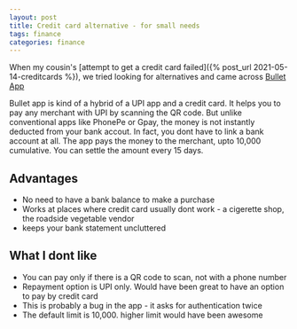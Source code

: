 ```yaml
---
layout: post
title: Credit card alternative - for small needs
tags: finance
categories: finance
---
```



When my cousin's [attempt to get a credit card failed]({% post_url 2021-05-14-creditcards %}), we tried looking for alternatives and came across [Bullet App](https://bullet.money/)


Bullet app is kind of a hybrid of a UPI app and a credit card. It helps you to pay any merchant with UPI by scanning the QR code. But unlike conventional apps like PhonePe or Gpay, the money is not instantly deducted from your bank accout. In fact, you dont have to link a bank account at all. The app pays the money to the merchant, upto 10,000 cumulative. You can settle the amount every 15 days.


## Advantages

* No need to have a bank balance to make a purchase
* Works at places where credit card usually dont work -  a cigerette shop, the roadside vegetable vendor
* keeps your bank statement uncluttered


## What I dont like

* You can pay only if there is a QR code to scan, not with a phone number
* Repayment option is UPI only. Would have been great to have an option to pay by credit card
* This is probably a bug in the app - it asks for authentication twice
* The default limit is 10,000. higher limit would have been awesome
